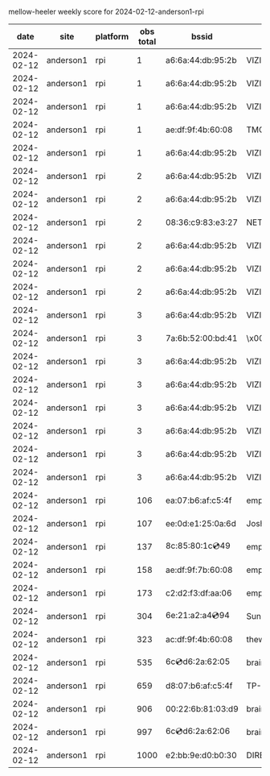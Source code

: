 mellow-heeler weekly score for 2024-02-12-anderson1-rpi

|date|site|platform|obs total|bssid|ssid|lat|lng|
|--|--|--|--|--|--|--|--|
|2024-02-12|anderson1|rpi|1|a6:6a:44:db:95:2b|VIZIOCastAudio3892|40.41746|-122.24048|
|2024-02-12|anderson1|rpi|1|a6:6a:44:db:95:2b|VIZIOCastAudio6289|40.41746|-122.24048|
|2024-02-12|anderson1|rpi|1|a6:6a:44:db:95:2b|VIZIOCastAudio4053|40.41746|-122.24048|
|2024-02-12|anderson1|rpi|1|ae:df:9f:4b:60:08|TMOBILE-6006-2.4GHz_4|40.41746|-122.24048|
|2024-02-12|anderson1|rpi|1|a6:6a:44:db:95:2b|VIZIOCastAudio7757|40.41746|-122.24048|
|2024-02-12|anderson1|rpi|2|a6:6a:44:db:95:2b|VIZIOCastAudio9033|40.41746|-122.24048|
|2024-02-12|anderson1|rpi|2|a6:6a:44:db:95:2b|VIZIOCastAudio8243|40.41746|-122.24048|
|2024-02-12|anderson1|rpi|2|08:36:c9:83:e3:27|NETGEAR34|40.41746|-122.24048|
|2024-02-12|anderson1|rpi|2|a6:6a:44:db:95:2b|VIZIOCastAudio6680|40.41746|-122.24048|
|2024-02-12|anderson1|rpi|2|a6:6a:44:db:95:2b|VIZIOCastAudio6186|40.41746|-122.24048|
|2024-02-12|anderson1|rpi|2|a6:6a:44:db:95:2b|VIZIOCastAudio4879|40.41746|-122.24048|
|2024-02-12|anderson1|rpi|3|a6:6a:44:db:95:2b|VIZIOCastAudio3495|40.41746|-122.24048|
|2024-02-12|anderson1|rpi|3|7a:6b:52:00:bd:41|\x00\x00\x00\x00\x00\x00\x00\x00\x00\x00\x00\x00\x00\x00|40.41746|-122.24048|
|2024-02-12|anderson1|rpi|3|a6:6a:44:db:95:2b|VIZIOCastAudio6387|40.41746|-122.24048|
|2024-02-12|anderson1|rpi|3|a6:6a:44:db:95:2b|VIZIOCastAudio2009|40.41746|-122.24048|
|2024-02-12|anderson1|rpi|3|a6:6a:44:db:95:2b|VIZIOCastAudio2410|40.41746|-122.24048|
|2024-02-12|anderson1|rpi|3|a6:6a:44:db:95:2b|VIZIOCastAudio1322|40.41746|-122.24048|
|2024-02-12|anderson1|rpi|3|a6:6a:44:db:95:2b|VIZIOCastAudio1051|40.41746|-122.24048|
|2024-02-12|anderson1|rpi|3|a6:6a:44:db:95:2b|VIZIOCastAudio7625|40.41746|-122.24048|
|2024-02-12|anderson1|rpi|106|ea:07:b6:af:c5:4f|empty_ssid|40.41746|-122.24048|
|2024-02-12|anderson1|rpi|107|ee:0d:e1:25:0a:6d|JoshLily|40.41746|-122.24048|
|2024-02-12|anderson1|rpi|137|8c:85:80:1c:cd:49|empty_ssid|40.41746|-122.24048|
|2024-02-12|anderson1|rpi|158|ae:df:9f:7b:60:08|empty_ssid|40.41746|-122.24048|
|2024-02-12|anderson1|rpi|173|c2:d2:f3:df:aa:06|empty_ssid|40.41746|-122.24048|
|2024-02-12|anderson1|rpi|304|6e:21:a2:a4:cd:94|SunPower21450|40.41746|-122.24048|
|2024-02-12|anderson1|rpi|323|ac:df:9f:4b:60:08|theweef|40.41746|-122.24048|
|2024-02-12|anderson1|rpi|535|6c:cd:d6:2a:62:05|braingang2_5GEXT|40.41746|-122.24048|
|2024-02-12|anderson1|rpi|659|d8:07:b6:af:c5:4f|TP-Link_C54F|40.41746|-122.24048|
|2024-02-12|anderson1|rpi|906|00:22:6b:81:03:d9|braingang2|40.41746|-122.24048|
|2024-02-12|anderson1|rpi|997|6c:cd:d6:2a:62:06|braingang2_2GEXT|40.41746|-122.24048|
|2024-02-12|anderson1|rpi|1000|e2:bb:9e:d0:b0:30|DIRECT-9ED03030|40.41746|-122.24048|
